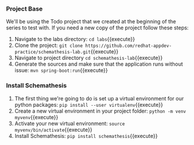 ### Project Base
We'll be using the Todo project that we created at the beginning of the series to test with. If you need a new copy
of the project follow these steps:
1. Navigate to the labs directory: `cd labs`{{execute}}
1. Clone the project: `git clone https://github.com/redhat-appdev-practice/schemathesis-lab.git`{{execute}}
2. Navigate to project directory `cd schemathesis-lab`{{execute}}
3. Generate the sources and make sure that the application runs without issue: `mvn spring-boot:run`{{execute}}

### Install Schemathesis
1. The first thing we're going to do is set up a virtual environment for our python packages:
`pip install --user virtualenv`{{execute}}
2. Create a new virtual environment in your project folder: `python -m venv myvenv`{{execute}}
3. Activate your new virtual environment: `source myvenv/bin/activate`{{execute}}
4. Install Schemathesis: `pip install schemathesis`{{execute}}
